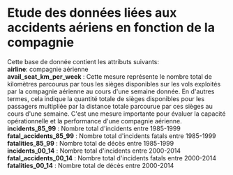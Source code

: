 # Etude des données liées aux accidents aériens en fonction de la compagnie  
Cette base de donnée contient les attributs suivants:  
**airline**: compagnie aérienne  
**avail_seat_km_per_week** : Cette mesure représente le nombre total de kilomètres parcourus par tous les sièges disponibles sur les vols exploités par la compagnie   aérienne au cours d'une semaine donnée. En d'autres termes, cela indique la quantité totale de sièges disponibles pour les passagers  multipliée par la distance totale parcourue par ces sièges au cours d'une semaine. C'est une mesure importante pour évaluer la capacité  opérationnelle et la performance d'une compagnie aérienne.  
**incidents_85_99** : Nombre total d'incidents entre 1985-1999  
**fatal_accidents_85_99** : Nombre total d'incidents fatals entre 1985-1999  
**fatalities_85_99** : Nombre total de décès entre 1985-1999  
**incidents_00_14** : Nombre total d'incidents entre 2000-2014  
**fatal_accidents_00_14** : Nombre total d'incidents fatals entre 2000-2014  
**fatalities_00_14** : Nombre total de décès entre 2000-2014  
